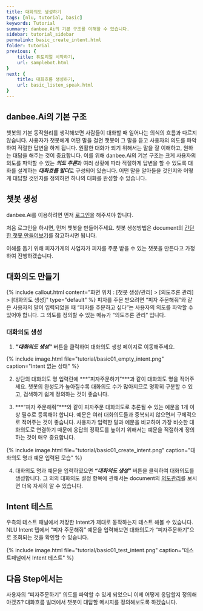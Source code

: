 ```yaml
---
title: 대화의도 생성하기 
tags: [nlu, tutorial, basic]
keywords: Tutorial
summary: danbee.Ai의 기본 구조를 이해할 수 있습니다.
sidebar: tutorial_sidebar
permalink: basic_create_intent.html
folder: tutorial
previous: {
    title: 튜토리얼 시작하기,
    url: samplebot.html
}
next: {
    title: 대화흐름 생성하기,
    url: basic_listen_speak.html
}
---
```


## danbee.Ai의 기본 구조

챗봇의 기본 동작원리를 생각해보면 사람들이 대화할 때 일어나는 의식의 흐름과 다르지 않습니다. 사용자가 챗봇에게 어떤 말을 걸면 챗봇이 그 말을 듣고 사용자의 의도를 파악하여 적절한 답변을 하게 됩니다. 원활한 대화가 되기 위해서는 말을 잘 이해하고, 원하는 대답을 해주는 것이 중요합니다.
이를 위해 danbee.Ai의 기본 구조는 크게 사용자의 의도를 파악할 수 있는 ***의도 추론***과 여러 상황에 따라 적절하게 답변을 할 수 있도록 대화를 설계하는 ***대화흐름 빌더***로 구성되어 있습니다. 
어떤 말을 알아들을 것인지와 어떻게 대답할 것인지를 정의하면 하나의 대화를 완성할 수 있습니다.

## 챗봇 생성
danbee.Ai를 이용하려면 먼저 <span class="link">[로그인](https://danbee.ai/platform/#/danbeelogin)</span>을 해주셔야 합니다.

처음 로그인을 하시면, 먼저 챗봇을 만들어주세요.
챗봇 생성방법은 document의 <span class="link">[간단한 챗봇 만들어보기](/basic_create_chatbot.html)</span>를 참고하시면 됩니다.

이해를 돕기 위해 피자가게의 사업자가 피자를 주문 받을 수 있는 챗봇을 만든다고 가정하여 진행하겠습니다.


## 대화의도 만들기
{% include callout.html content="화면 위치 : [챗봇 생성/관리] > [의도추론 관리] > [대화의도 생성]" type="default" %}
피자를 주문 받으려면 “피자 주문해줘”와 같은 사용자의 말이 입력되었을 때 “피자를 주문하고 싶다”는 사용자의 의도를 파악할 수 있어야 합니다. 그 의도를 정의할 수 있는 메뉴가 “의도추론 관리” 입니다.

### 대화의도 생성
1) ***”대화의도 생성”*** 버튼을 클릭하여 대화의도 생성 페이지로 이동해주세요.

{% include image.html file="tutorial/basic01_empty_intent.png"  caption="Intent 없는 상태" %}

2) 상단의 대화의도 명 입력란에 ***”피자주문하기”***과 같이 대화의도 명을 적어주세요. 챗봇의 완성도가 높아질수록 대화의도 수가 많아지므로 명확히 구분할 수 있고, 검색하기 쉽게 정의하는 것이 좋습니다.

3) ***“피자 주문해줘”***와 같이 피자주문 대화의도로 추론될 수 있는 예문을 1개 이상 필수로 등록해야 합니다. 예문은 여러 대화의도들과 중복되지 않으면서 구체적으로 적어주는 것이 좋습니다. 사용자가 입력한 말과 예문을 비교하여 가장 비슷한 대화의도로 연결하기 때문에 응답의 정확도를 높이기 위해서는 예문을 적절하게 정의하는 것이 매우 중요합니다.

{% include image.html file="tutorial/basic01_create_intent.png"  caption="대화의도 명과 예문 입력된 모습" %}

4) 대화의도 명과 예문을 입력하였으면 ***“대화의도 생성”*** 버튼을 클릭하여 대화의도를 생성합니다. 그 외의 대화의도 설정 항목에 관해서는 document의 <span class="link">[의도관리](/intent.html)</span>를 보시면 더욱 자세히 알 수 있습니다.


## Intent 테스트
우측의 테스트 패널에서 저장한 Intent가 제대로 동작하는지 테스트 해볼 수 있습니다.
NLU Intent 탭에서 “피자 주문해줘” 예문을 입력해보면 대화의도가 “피자주문하기”으로 조회되는 것을 확인할 수 있습니다.

{% include image.html file="tutorial/basic01_test_intent.png"  caption="테스트패널에서 Intent 테스트" %}


## 다음 Step에서는
사용자의 “피자주문하기” 의도를 파악할 수 있게 되었으니 이제 어떻게 응답할지 정의해야겠죠?
대화흐름 빌더에서 챗봇이 대답할 메시지를 정의해보도록 하겠습니다.

